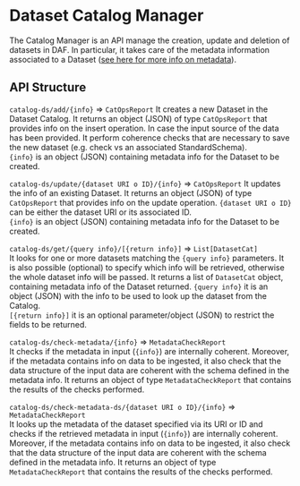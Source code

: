 # Dataset Catalog Manager
The Catalog Manager is an API manage the creation, update and deletion of datasets in DAF. In particular, it takes care of the metadata information associated to a Dataset ([see here for more info on metadata](https://github.com/lilloraffa/daf-datamgmt/blob/master/datamgmt/metadata/dataset_metadata.md)).

## API Structure
`catalog-ds/add/{info}` => `CatOpsReport`
It creates a new Dataset in the Dataset Catalog. It returns an object (JSON) of type `CatOpsReport` that provides info on the insert operation. In case the input source of the data has been provided. It perform coherence checks that are necessary to save the new dataset (e.g. check vs an associated StandardSchema).   
`{info}` is an object (JSON) containing metadata info for the Dataset to be created.

`catalog-ds/update/{dataset URI o ID}/{info}` => `CatOpsReport`
It updates the info of an existing Dataset. It returns an object (JSON) of type `CatOpsReport` that provides info on the update operation.
`{dataset URI o ID}` can be either the dataset URI or its associated ID.  
`{info}` is an object (JSON) containing metadata info for the Dataset to be created.

`catalog-ds/get/{query info}/[{return info}]` => `List[DatasetCat]`  
It looks for one or more datasets matching the `{query info}` parameters. It is also possible (optional) to specify which info will be retrieved, otherwise the whole dataset info will be passed. It returns a list of `DatasetCat` object, containing metadata info of the Dataset returned.
`{query info}` it is an object (JSON) with the info to be used to look up the dataset from the Catalog.  
`[{return info}]` it is an optional parameter/object (JSON) to restrict the fields to be returned.

`catalog-ds/check-metadata/{info}` => `MetadataCheckReport`  
It checks if the metadata in input (`{info}`) are internally coherent. Moreover, if the metadata contains info on data to be ingested, it also check that the data structure of the input data are coherent with the schema defined in the metadata info. It returns an object of type `MetadataCheckReport` that contains the results of the checks performed.

`catalog-ds/check-metadata-ds/{dataset URI o ID}/{info}` => `MetadataCheckReport`  
It looks up the metadata of the dataset specified via its URI or ID and checks if the retrieved metadata in input (`{info}`) are internally coherent. Moreover, if the metadata contains info on data to be ingested, it also check that the data structure of the input data are coherent with the schema defined in the metadata info. It returns an object of type `MetadataCheckReport` that contains the results of the checks performed.

